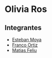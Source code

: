 # Olivia Ros

## Integrantes

- [Esteban Moya](https://github.com/estebanmoyamena)
- [Franco Ortiz](https://github.com/Francortiz-137)
- [Matias Feliu](https://github.com/MatiasFeliu)
